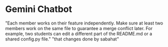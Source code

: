 # Gemini Chatbot
"Each member works on their feature independently. Make sure at least two members work on the same file to guarantee a merge conflict later. For example, two students can edit a different part of the README.md or a shared config.py file." 
"that changes done by sabahat" 
